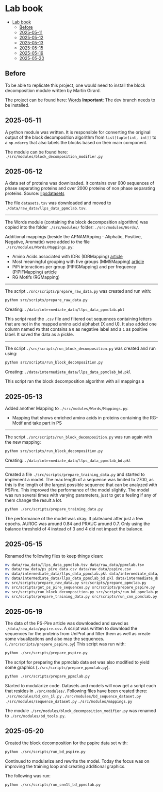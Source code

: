 # Lab book 

<!--toc:start-->
- [Lab book](#lab-book)
  - [Before](#before)
  - [2025-05-11](#2025-05-11)
  - [2025-05-12](#2025-05-12)
  - [2025-05-13](#2025-05-13)
  - [2025-05-15](#2025-05-15)
  - [2025-05-19](#2025-05-19)
  - [2025-05-20](#2025-05-20)
<!--toc:end-->


## Before

To be able to replicate this project, one would need to install the block
decomposition module written by Martin Girard.

The project can be found here: [Words](https://gitlab.mpcdf.mpg.de/mgirard/Words)
**Important**: The dev branch needs to be installed.


## 2025-05-11

A python module was written. It is responsible for converting the original
output of the block decomposition algorithm from `list[tuple[int, int]]` to a
`np.ndarry` that also labels the blocks based on their main component.

The module can be found here:
`./src/modules/block_decomposition_modifier.py`

## 2025-05-12

A data set of proteins was downloaded.
It contains over 600 sequences of phase separating proteins and over 2000 
proteins of non phase separating proteins.
Source: [llpsdatasets](https://llpsdatasets.ppmclab.com)

The file `datasets.tsv` was downloaded and moved to
`./data/raw_data/llps_data_ppmclab.tsv`.

---

The Words module (containing the block decomposition algorithm) was copied into
the folder `./src/modules/` folder: `./src/modules/Words/`.

Additional mappings (beside the APNAMApping - Aliphatic, Positive, Negative,
Aromatic) were added to the file `./src/modules/Words/Mappings.py`:
- Amino Acids associated with IDRs (IDRMapping) [article](https://pmc.ncbi.nlm.nih.gov/articles/PMC2676888/)
- Most meaningful grouping with five groups (MM5Mapping) [article](https://www.academia.edu/14913388/Simplifying_amino_acid_alphabets_by_means_of_a_branch_and_bound_algorithm_and_substitution_matrices)
- PiPi interactions per group (PIPIGMapping) and per frequency (PIPIFMapping) [article](https://elifesciences.org/articles/31486)
- RG Motifs (RGMapping)

---

The script `./src/scripts/prepare_raw_data.py` was created and run with: 
```sh 
python src/scripts/prepare_raw_data.py
```
Creating:
`./data/intermediate_data/llps_data_ppmclab.pkl`

This script read the `.csv` file and filtered out sequences containing letters
that are not in the mapped amino acid alphabet (X and U). It also added one
column named `PS` that contains a `0` as negative label and a `1` as positive
label. It saved the data as a pickle.

---

The script `./src/scripts/run_block_decomposition.py` was created and run using:
```sh 
python src/scripts/run_block_decomposition.py
```
Creating:
`./data/intermediate_data/llps_data_ppmclab_bd.pkl`

This script ran the block decomposition algorithm with all mappings a

## 2025-05-13 

Added another Mapping to `./src/modules/Words/Mappings.py`:

- Mapping that shows enriched amino acids in proteins containing the RG-Motif
and take part in PS

---

The script `./src/scripts/run_block_decomposition.py` was run again with the new
mapping:
```sh 
python src/scripts/run_block_decomposition.py
```
Creating:
`./data/intermediate_data/llps_data_ppmclab_bd.pkl`

---

Created a file `./src/scripts/prepare_training_data.py` and started to implement
a model. The max length of a sequence was limited to 2700, as this is the length
of the largest possible sequence that can be analyzed with PSPire. This improved
the performance of the model slightly.
The model was run several times with varying parameters, just to get a feeling
if any of them change the result a lot. 

```sh
python ./src/scripts/prepare_training_data.py
```

The performance of the model was okay. It plateaued after just a few epochs.
AUROC was around 0.84 and PRAUC around 0.7. Only using the balance threshold of
4 instead of 3 and 4 did not impact the balance.

## 2025-05-15

Renamed the following files to keep things clean:
```sh 
mv data/raw_data/llps_data_ppmclab.tsv data/raw_data/ppmclab.tsv
mv data/raw_data/ps_pire_data.csv data/raw_data/pspire.csv
mv data/intermediate_data/llps_data_ppmclab.pkl data/intermediate_data/ppmclab.pkl
mv data/intermediate_data/llps_data_ppmclab_bd.pkl data/intermediate_data/ppmclab_bd.pkl
mv src/scripts/prepare_raw_data.py src/scripts/prepare_ppmclab.py
mv src/scripts/get_ps_pire_sequences.py src/scripts/prepare_pspire.py
mv src/scripts/run_block_decomposition.py src/scripts/run_bd_ppmclab.py
mv src/scripts/prepare_training_data.py src/scripts/run_cnn_ppmclab.py

```

## 2025-05-19

The data of the PS-Pire article was downloaded and saved as
`./data/raw_data/pspire.csv`. A script was written to download the sequences
for the proteins from UniProt and filter them as well as create some
visualizations and also map the sequences. (`./src/scripts/prepare_pspire.py`)
This script was run with: 

```sh 
python ./src/scripts/prepare_pspire.py
```

The script for preparing the ppmclab data set was also modified to yield some
graphics (`./src/scripts/prepare_ppmclab.py`).

```sh 
python ./src/scripts/prepare_ppmclab.py
```

Started to modularize code. Datasets and models will now get a script each that
resides in `./src/modules/`.
Following files have been created there:
`./src/modules/bd_cnn_1l.py`
`./src/modules/bd_sequence_dataset.py`
`./src/modules/sequence_dataset.py`
`./src/modules/mappings.py`

The module `./src/modules/block_decomposition_modifier.py` was renamed to
`./src/modules/bd_tools.py`.

## 2025-05-20

Created the block decomposition for the pspire data set with:
```sh 
python ./src/scripts/run_bd_pspire.py
```

Continued to modularize and rewrite the model. Today the focus was on improving
the training loop and creating additional graphics.

The following was run:
```sh 
python ./src/scripts/run_cnn1l_bd_ppmclab.py
```

